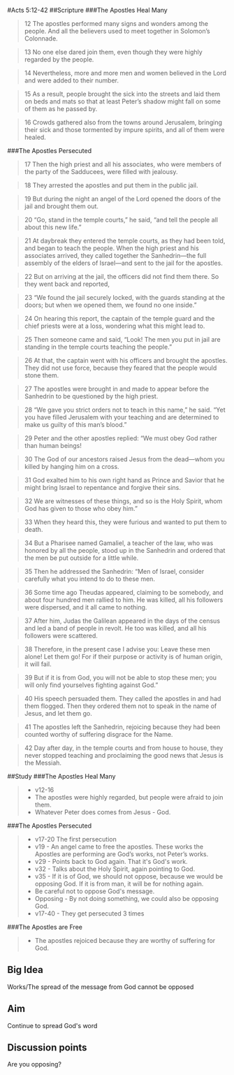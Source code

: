 #Acts 5:12-42
##Scripture
###The Apostles Heal Many
> 12 The apostles performed many signs and wonders among the people. And all the believers used to meet together in Solomon’s Colonnade. 

> 13 No one else dared join them, even though they were highly regarded by the people. 

> 14 Nevertheless, more and more men and women believed in the Lord and were added to their number. 

> 15 As a result, people brought the sick into the streets and laid them on beds and mats so that at least Peter’s shadow might fall on some of them as he passed by. 

> 16 Crowds gathered also from the towns around Jerusalem, bringing their sick and those tormented by impure spirits, and all of them were healed.

###The Apostles Persecuted
> 17 Then the high priest and all his associates, who were members of the party of the Sadducees, were filled with jealousy. 

> 18 They arrested the apostles and put them in the public jail. 

> 19 But during the night an angel of the Lord opened the doors of the jail and brought them out. 

> 20 “Go, stand in the temple courts,” he said, “and tell the people all about this new life.”

> 21 At daybreak they entered the temple courts, as they had been told, and began to teach the people.
When the high priest and his associates arrived, they called together the Sanhedrin—the full assembly of the elders of Israel—and sent to the jail for the apostles. 

> 22 But on arriving at the jail, the officers did not find them there. So they went back and reported, 

> 23 “We found the jail securely locked, with the guards standing at the doors; but when we opened them, we found no one inside.” 

> 24 On hearing this report, the captain of the temple guard and the chief priests were at a loss, wondering what this might lead to.

> 25 Then someone came and said, “Look! The men you put in jail are standing in the temple courts teaching the people.” 

> 26 At that, the captain went with his officers and brought the apostles. They did not use force, because they feared that the people would stone them.

> 27 The apostles were brought in and made to appear before the Sanhedrin to be questioned by the high priest. 

> 28 “We gave you strict orders not to teach in this name,” he said. “Yet you have filled Jerusalem with your teaching and are determined to make us guilty of this man’s blood.”

> 29 Peter and the other apostles replied: “We must obey God rather than human beings! 

> 30 The God of our ancestors raised Jesus from the dead—whom you killed by hanging him on a cross. 

> 31 God exalted him to his own right hand as Prince and Savior that he might bring Israel to repentance and forgive their sins. 

> 32 We are witnesses of these things, and so is the Holy Spirit, whom God has given to those who obey him.”

> 33 When they heard this, they were furious and wanted to put them to death. 

> 34 But a Pharisee named Gamaliel, a teacher of the law, who was honored by all the people, stood up in the Sanhedrin and ordered that the men be put outside for a little while. 

> 35 Then he addressed the Sanhedrin: “Men of Israel, consider carefully what you intend to do to these men. 

> 36 Some time ago Theudas appeared, claiming to be somebody, and about four hundred men rallied to him. He was killed, all his followers were dispersed, and it all came to nothing. 

> 37 After him, Judas the Galilean appeared in the days of the census and led a band of people in revolt. He too was killed, and all his followers were scattered. 

> 38 Therefore, in the present case I advise you: Leave these men alone! Let them go! For if their purpose or activity is of human origin, it will fail. 

> 39 But if it is from God, you will not be able to stop these men; you will only find yourselves fighting against God.”

> 40 His speech persuaded them. They called the apostles in and had them flogged. Then they ordered them not to speak in the name of Jesus, and let them go.

> 41 The apostles left the Sanhedrin, rejoicing because they had been counted worthy of suffering disgrace for the Name. 

> 42 Day after day, in the temple courts and from house to house, they never stopped teaching and proclaiming the good news that Jesus is the Messiah.

##Study
###The Apostles Heal Many
> * v12-16
> * The apostles were highly regarded, but people were afraid to join them.
> * Whatever Peter does comes from Jesus - God.

###The Apostles Persecuted
> * v17-20 The first persecution
> * v19 - An angel came to free the apostles. These works the Apostles are performing are God’s works, not Peter’s works.
> * v29 - Points back to God again. That it's God's work.
> * v32 - Talks about the Holy Spirit, again pointing to God.
> * v35 - If it is of God, we should not oppose, because we would be opposing God. If it is from man, it will be for nothing again.
> * Be careful not to oppose God's message.
> * Opposing - By not doing something, we could also be opposing God.
> * v17-40 - They get persecuted 3 times

###The Apostles are Free
> * The apostles rejoiced because they are worthy of suffering for God.

## Big Idea
Works/The spread of the message from God cannot be opposed

## Aim
Continue to spread God's word

## Discussion points
Are you opposing? 

